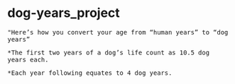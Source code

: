 # dog-years_project <br>

<kbd>"Here’s how you convert your age from “human years” to “dog years”</kbd> <br>

<samp>*The first two years of a dog’s life count as 10.5 dog years each.</samp>  <br>

<samp>*Each year following equates to 4 dog years.</samp>
